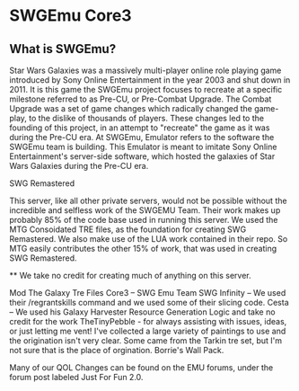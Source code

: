# SWGEmu Core3

## What is SWGEmu?

Star Wars Galaxies was a massively multi-player online role playing game introduced by Sony Online Entertainment in the year 2003 and shut down in 2011.
It is this game the SWGEmu project focuses to recreate at a specific milestone referred to as Pre-CU, or Pre-Combat Upgrade. The Combat Upgrade was a set of game changes which radically changed the game-play, to the dislike of thousands of players. These changes led to the founding of this project, in an attempt to "recreate" the game as it was during the Pre-CU era.
At SWGEmu, Emulator refers to the software the SWGEmu team is building. This Emulator is meant to imitate Sony Online Entertainment's server-side software, which hosted the galaxies of Star Wars Galaxies during the Pre-CU era.

SWG Remastered

This server, like all other private servers, would not be possible without the incredible and selfless work of the SWGEMU Team. Their work makes up probably 85% of the code base used in running this server. We used the MTG Consoidated TRE files, as the foundation for creating SWG Remastered. We also make use of the LUA work contained in their repo. So MTG easily contributes the other 15% of work, that was used in creating SWG Remastered.

** We take no credit for creating much of anything on this server.

Mod The Galaxy Tre Files 
Core3 – SWG Emu Team
SWG Infinity – We used their /regrantskills command and we used some of their slicing code.
Cesta – We used his Galaxy Harvester Resource Generation Logic and take no credit for the work
TheTinyPebble - for always assisting with issues, ideas, or just letting me vent!
I've collected a large variety of paintings to use and the origination isn't very clear. Some came from the Tarkin tre set, but I'm not sure that is the place of orgination.
Borrie's Wall Pack.

Many of our QOL Changes can be found on the EMU forums, under the forum post labeled Just For Fun 2.0.
